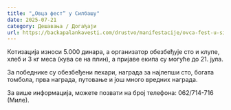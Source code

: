 ```yaml
---
title: "„Овца фест“ у Силбашу"
date: 2025-07-21
category: Дешавања / Догађаји
url: https://backapalankavesti.com/drustvo/manifestacije/ovca-fest-u-silbasu/
---
```


Котизација износи 5.000 динара, а организатор обезбеђује сто и клупе, хлеб и 3 кг меса (кува се на плин), а пријаве екипа су могуће до 21. јула.

За победнике су обезбеђени пехари, награда за најлепши сто, богата томбола, прва награда, путовање и још много вредних награда.

За више информација, можете позвати на број телефона: 062/714-716 (Миле).
